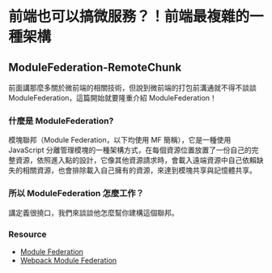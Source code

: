 # 前端也可以搞微服務？！前端最複雜的一種架構

## ModuleFederation-RemoteChunk

前面講那麼多關於微前端的相關技術，但說到微前端的打包前溝通就不得不談談 ModuleFederation，這篇開始就要隆重介紹 ModuleFederation！

### 什麼是 ModuleFederation?

模塊聯邦（Module Federation，以下均使用 MF 簡稱），它是一種使用 JavaScript 分離管理模塊的一種架構方式，在每個資源位置放置了一份自己的完整資源，依照進入點的設計，它像其他資源請求時，會載入遠端資源中自己依賴缺失的相關資源，也會排除載入自己擁有的資源，來達到模塊共享與記憶體共享。

### 所以 ModuleFederation 怎麼工作？

講定義很撓口，我們來談談他怎麼幫你建構這個聯邦。

### Resource

- [Module Federation](module-federation.io)
- [Webpack Module Federation](https://webpack.js.org/concepts/module-federation/)
